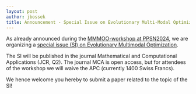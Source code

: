 ```yaml
---
layout: post
author: jbossek
title: Announcement - Special Issue on Evolutionary Multi-Modal Optimization in Mathematical and Computational Applications
---
```

<p>As already announced during the <a href="https://mmmoo-workshop.github.io" class="external">MMMOO-workshop at PPSN2024</a>, we are organizing a <a href="https://www.mdpi.com/journal/mca/special_issues/T9AM7T7292" class="external">special issue (SI) on Evolutionary Multimodal Optimization</a>.</p>

<p>The SI will be published in the journal Mathematical and Computational Applications (JCR, Q2). The journal MCA is open access, but for attendees of the workshop we will waive the APC (currently 1400 Swiss Francs).</p>

<p>We hence welcome you hereby to submit a paper related to the topic of the SI!</p>
